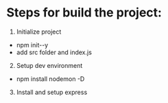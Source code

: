 # Steps for build the project:

1. Initialize project 
- npm init--y
- add src folder and index.js
2. Setup dev environment
- npm install nodemon -D
3. Install and setup express

